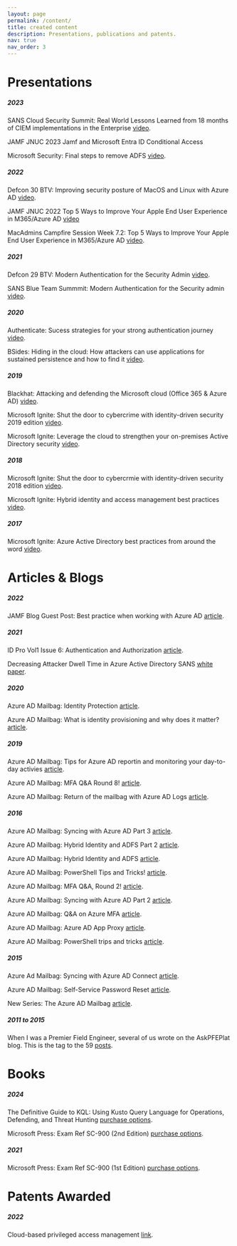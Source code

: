 ```yaml
---
layout: page
permalink: /content/
title: created content
description: Presentations, publications and patents.
nav: true
nav_order: 3
---
```


# Presentations

##### 2023

SANS Cloud Security Summit: Real World Lessons Learned from 18 months of CIEM implementations in the Enterprise [video](https://youtu.be/q2pdf_8aorg?si=SX696DipdRpyauxX).

JAMF JNUC 2023 Jamf and Microsoft Entra ID Conditional Access

Microsoft Security: Final steps to remove ADFS [video](https://www.youtube.com/watch?v=D0M-N-RQw0I).

##### 2022

Defcon 30 BTV: Improving security posture of MacOS and Linux with Azure AD [video](https://www.youtube.com/watch?v=wjRgnCWI4GE).

JAMF JNUC 2022 Top 5 Ways to Improve Your Apple End User Experience in M365/Azure AD [video](https://www.youtube.com/watch?v=qSJpE4ZnjUc&list=PLlxHm_Px-Ie2uIFiar6_3JejiOnObiujM&index=92)

MacAdmins Campfire Session Week 7.2: Top 5 Ways to Improve Your Apple End User Experience in M365/Azure AD [video](https://www.youtube.com/watch?v=CwTTAVkDRbM).

##### 2021

Defcon 29 BTV: Modern Authentication for the Security Admin [video](https://www.youtube.com/watch?v=-oFppLPIHxY).

SANS Blue Team Summmit: Modern Authentication for the Security admin [video](https://www.youtube.com/watch?v=KiHLtmcYuUA).

##### 2020

Authenticate: Sucess strategies for your strong authentication journey [video](https://www.youtube.com/watch?v=XH7z6XJeFws).

BSides: Hiding in the cloud: How attackers can use applications for sustained persistence and how to find it [video](https://www.youtube.com/watch?v=mxOHcqHxpi8).

##### 2019

Blackhat: Attacking and defending the Microsoft cloud (Office 365 & Azure AD) [video](https://www.youtube.com/watch?v=SG2ibjuzRJM&list=PLH15HpR5qRsWrfkjwFSI256x1u2Zy49VI).

Microsoft Ignite: Shut the door to cybercrime with identity-driven security 2019 edition [video](https://www.youtube.com/watch?v=KqEcKNtpgV4).

Microsoft Ignite: Leverage the cloud to strengthen your on-premises Active Directory security [video](https://www.youtube.com/watch?v=KqEcKNtpgV4).

##### 2018

Microsoft Ignite: Shut the door to cybercrmie with identity-driven security 2018 edition [video](https://www.youtube.com/watch?v=uy0j1_t5Hd4).

Microsoft Ignite: Hybrid identity and access management best practices [video](https://www.youtube.com/watch?v=0MPNTJPybYc).

##### 2017

Microsoft Ignite: Azure Active Directory best practices from around the word [video](https://www.youtube.com/watch?v=jLBzAW4r17A).

# Articles & Blogs

##### 2022

JAMF Blog Guest Post: Best practice when working with Azure AD [article](https://www.jamf.com/blog/azure-ad-conditional-access-jnuc2022/).

##### 2021

ID Pro Vol1 Issue 6: Authentication and Authorization [article](https://bok.idpro.org/article/id/78/).

Decreasing Attacker Dwell Time in Azure Active Directory SANS [white paper](https://www.sans.org/white-papers/40390/).

##### 2020

Azure AD Mailbag: Identity Protection [article](https://techcommunity.microsoft.com/t5/microsoft-entra-azure-ad-blog/azure-ad-mailbag-identity-protection/ba-p/1257350).

Azure AD Mailbag: What is identity provisioning and why does it matter? [article](https://techcommunity.microsoft.com/t5/microsoft-entra-azure-ad-blog/azure-ad-mailbag-what-is-identity-provisioning-and-why-does-it/ba-p/1257340).
##### 2019

Azure AD Mailbag: Tips for Azure AD reportin and monitoring your day-to-day activies [article](https://techcommunity.microsoft.com/t5/microsoft-entra-azure-ad-blog/azure-ad-mailbag-tips-for-azure-ad-reporting-and-monitoring-your/ba-p/566498).

Azure AD Mailbag: MFA Q&A Round 8! [article](https://techcommunity.microsoft.com/t5/microsoft-entra-azure-ad-blog/azure-ad-mailbag-mfa-q-amp-a-round-8/ba-p/390334).

Azure AD Mailbag: Return of the mailbag with Azure AD Logs [article](https://techcommunity.microsoft.com/t5/microsoft-entra-azure-ad-blog/azure-ad-mailbag-return-of-the-mailbag-with-azure-ad-logs/ba-p/358499).

##### 2016

Azure AD Mailbag: Syncing with Azure AD Part 3 [article](https://techcommunity.microsoft.com/t5/microsoft-entra-azure-ad-blog/azuread-mailbag-syncing-with-azure-ad-part-3/ba-p/245110).

Azure AD Mailbag: Hybrid Identity and ADFS Part 2 [article](https://techcommunity.microsoft.com/t5/microsoft-entra-azure-ad-blog/azuread-mailbag-hybrid-identity-and-adfs-part-2/ba-p/245026).

Azure AD Mailbag: Hybrid Identity and ADFS [article](https://techcommunity.microsoft.com/t5/microsoft-entra-azure-ad-blog/azure-ad-mailbag-hybrid-identity-and-adfs/ba-p/244997).

Azure AD Mailbag: PowerShell Tips and Tricks! [article](https://techcommunity.microsoft.com/t5/microsoft-entra-azure-ad-blog/azure-ad-mailbag-powershell-tips-and-tricks/ba-p/244244).

Azure AD Mailbag: MFA Q&A, Round 2! [article](https://techcommunity.microsoft.com/t5/microsoft-entra-azure-ad-blog/azure-ad-mailbag-mfa-q-amp-a-round-2/ba-p/244222).

Azure AD Mailbag: Syncing with Azure AD Part 2 [article](https://techcommunity.microsoft.com/t5/microsoft-entra-azure-ad-blog/azure-ad-mailbag-syncing-with-azure-ad-part-2/ba-p/244219).

Azure AD Mailbag: Q&A on Azure MFA [article](https://techcommunity.microsoft.com/t5/microsoft-entra-azure-ad-blog/azure-ad-mailbag-azure-ad-app-proxy/ba-p/244213).

Azure AD Mailbag: Azure AD App Proxy [article](https://techcommunity.microsoft.com/t5/microsoft-entra-azure-ad-blog/azure-ad-mailbag-azure-ad-app-proxy/ba-p/244213).

Azure AD Mailbag: PowerShell trips and tricks [article](https://techcommunity.microsoft.com/t5/microsoft-entra-azure-ad-blog/azure-ad-mailbag-powershell-tips-and-tricks/ba-p/244211).
##### 2015

Azure Ad Mailbag: Syncing with Azure AD Connect [article](https://techcommunity.microsoft.com/t5/microsoft-entra-azure-ad-blog/azure-ad-mailbag-syncing-with-azure-ad-connect/ba-p/244202).

Azure AD Mailbag: Self-Service Password Reset [article](https://techcommunity.microsoft.com/t5/microsoft-entra-azure-ad-blog/azuread-mailbag-self-service-password-reset/ba-p/244197).

New Series: The Azure AD Mailbag [article](https://techcommunity.microsoft.com/t5/microsoft-entra-azure-ad-blog/new-series-the-azure-ad-mailbag/ba-p/244169).
##### 2011 to 2015

When I was a Premier Field Engineer, several of us wrote on the AskPFEPlat blog. This is the tag to the 59 [posts](https://techcommunity.microsoft.com/t5/core-infrastructure-and-security/bg-p/CoreInfrastructureandSecurityBlog/label-name/MarkMorow).
# Books

##### 2024
The Definitive Guide to KQL: Using Kusto Query Language for Operations, Defending, and Threat Hunting [purchase options](https://a.co/d/aHVgsMx).

Microsoft Press: Exam Ref SC-900 (2nd Edition) [purchase options](https://a.co/d/4kyTpYg).
##### 2021

Microsoft Press: Exam Ref SC-900 (1st Edition) [purchase options](https://www.microsoftpressstore.com/store/exam-ref-sc-900-microsoft-security-compliance-and-identity-9780137568109).

# Patents Awarded 

##### 2022

Cloud-based privileged access management [link](https://patents.google.com/patent/US11463444B2/en?oq=11463444).
